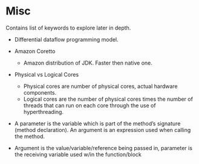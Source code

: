 # Misc

Contains list of keywords to explore later in depth.

- Differential dataflow programming model.
- Amazon Coretto
    - Amazon distribution of JDK. Faster then native one.

- Physical vs Logical Cores
    - Physical cores are number of physical cores, actual hardware components.
    - Logical cores are the number of physical cores times the number of threads that can run on each core through the use of hyperthreading.

- A parameter is the variable which is part of the method’s signature (method declaration). An argument is an expression used when calling the method.
- Argument is the value/variable/reference being passed in, parameter is the receiving variable used w/in the function/block